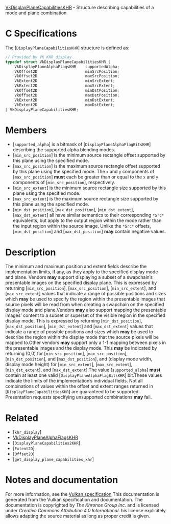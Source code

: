 [VkDisplayPlaneCapabilitiesKHR](https://www.khronos.org/registry/vulkan/specs/1.3-extensions/man/html/VkDisplayPlaneCapabilitiesKHR.html) - Structure describing capabilities of a mode and plane combination

# C Specifications
The [`DisplayPlaneCapabilitiesKHR`] structure is defined as:
```c
// Provided by VK_KHR_display
typedef struct VkDisplayPlaneCapabilitiesKHR {
    VkDisplayPlaneAlphaFlagsKHR    supportedAlpha;
    VkOffset2D                     minSrcPosition;
    VkOffset2D                     maxSrcPosition;
    VkExtent2D                     minSrcExtent;
    VkExtent2D                     maxSrcExtent;
    VkOffset2D                     minDstPosition;
    VkOffset2D                     maxDstPosition;
    VkExtent2D                     minDstExtent;
    VkExtent2D                     maxDstExtent;
} VkDisplayPlaneCapabilitiesKHR;
```

# Members
- [`supported_alpha`] is a bitmask of [`DisplayPlaneAlphaFlagBitsKHR`] describing the supported alpha blending modes.
- [`min_src_position`] is the minimum source rectangle offset supported by this plane using the specified mode.
- [`max_src_position`] is the maximum source rectangle offset supported by this plane using the specified mode. The `x` and `y` components of [`max_src_position`] **must**  each be greater than or equal to the `x` and `y` components of [`min_src_position`], respectively.
- [`min_src_extent`] is the minimum source rectangle size supported by this plane using the specified mode.
- [`max_src_extent`] is the maximum source rectangle size supported by this plane using the specified mode.
- [`min_dst_position`], [`max_dst_position`], [`min_dst_extent`], [`max_dst_extent`] all have similar semantics to their corresponding `*Src*` equivalents, but apply to the output region within the mode rather than the input region within the source image. Unlike the `*Src*` offsets, [`min_dst_position`] and [`max_dst_position`] **may**  contain negative values.

# Description
The minimum and maximum position and extent fields describe the
implementation limits, if any, as they apply to the specified display mode
and plane.
Vendors  **may**  support displaying a subset of a swapchain’s presentable images
on the specified display plane.
This is expressed by returning [`min_src_position`], [`max_src_position`],
[`min_src_extent`], and [`max_src_extent`] values that indicate a range of
possible positions and sizes which  **may**  be used to specify the region within
the presentable images that source pixels will be read from when creating a
swapchain on the specified display mode and plane.Vendors  **may**  also support mapping the presentable images’ content to a
subset or superset of the visible region in the specified display mode.
This is expressed by returning [`min_dst_position`], [`max_dst_position`],
[`min_dst_extent`] and [`max_dst_extent`] values that indicate a range of
possible positions and sizes which  **may**  be used to describe the region
within the display mode that the source pixels will be mapped to.Other vendors  **may**  support only a 1-1 mapping between pixels in the
presentable images and the display mode.
This  **may**  be indicated by returning (0,0) for [`min_src_position`],
[`max_src_position`], [`min_dst_position`], and [`max_dst_position`], and
(display mode width, display mode height) for [`min_src_extent`],
[`max_src_extent`], [`min_dst_extent`], and [`max_dst_extent`].The value [`supported_alpha`] **must**  contain at least one valid
[`DisplayPlaneAlphaFlagBitsKHR`] bit.These values indicate the limits of the implementation’s individual fields.
Not all combinations of values within the offset and extent ranges returned
in [`DisplayPlaneCapabilitiesKHR`] are guaranteed to be supported.
Presentation requests specifying unsupported combinations  **may**  fail.

# Related
- [`khr_display`]
- [VkDisplayPlaneAlphaFlagsKHR]()
- [`DisplayPlaneCapabilities2KHR`]
- [`Extent2D`]
- [`Offset2D`]
- [`get_display_plane_capabilities_khr`]

# Notes and documentation
For more information, see the [Vulkan specification](https://www.khronos.org/registry/vulkan/specs/1.3-extensions/html/vkspec.html)
This documentation is generated from the Vulkan specification and documentation.
The documentation is copyrighted by *The Khronos Group Inc.* and is licensed under *Creative Commons Attribution 4.0 International*.
his license explicitely allows adapting the source material as long as proper credit is given.
        